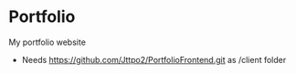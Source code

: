 # Portfolio

My portfolio website

* Needs https://github.com/Jttpo2/PortfolioFrontend.git as /client folder

